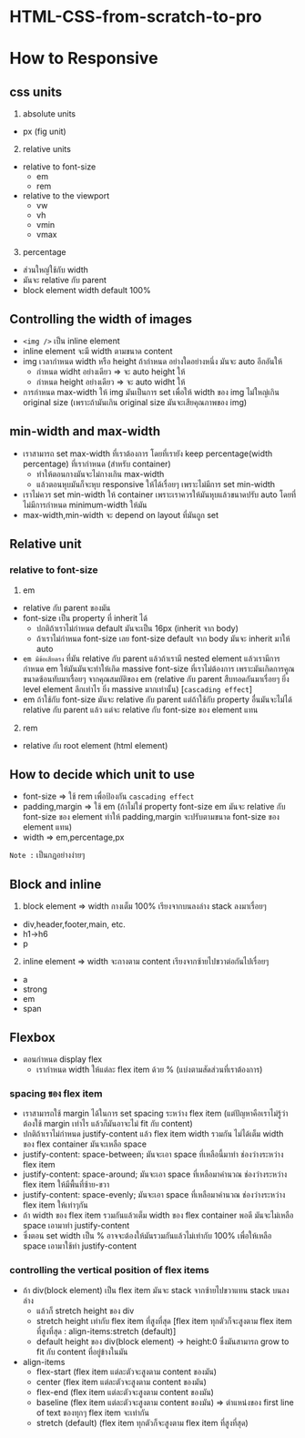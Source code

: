 # HTML-CSS-from-scratch-to-pro

# How to Responsive

## css units

1. absolute units

- px (fig unit)

2. relative units

- relative to font-size
  - em
  - rem
- relative to the viewport
  - vw
  - vh
  - vmin
  - vmax

3. percentage

- ส่วนใหญ่ใช้กับ width
- มันจะ relative กับ parent
- block element width default 100%

## Controlling the width of images

- `<img />` เป็น inline element
- inline element จะมี width ตามขนาด content
- img เวลากำหนด width หรือ height ถ้ากำหนด อย่างใดอย่างหนึ่ง มันจะ auto อีกอันให้
  - กำหนด widht อย่างเดียว => จะ auto height ให้
  - กำหนด height อย่างเดียว => จะ auto widht ให้
- การกำหนด max-width ให้ img มันเป็นการ set เพื่อให้ width ของ img ไม่ใหญ่เกิน original size (เพราะถ้ามันเกิน original size มันจะเสียคุณภาพของ img)

## min-width and max-width

- เราสามารถ set max-width ที่เราต้องการ โดยที่เรายัง keep percentage(width percentage) ที่เรากำหนด (สำหรับ container)
  - ทำให้ตอนกางมันจะไม่กางเกิน max-width
  - แล้วตอนหุบมันก็จะหุบ responsive ให้ได้เรื่อยๆ เพราะไม่มีการ set min-width
- เราไม่ควร set min-width ให้ container เพราะเราควรให้มันหุบแล้วขนาดปรับ auto โดยที่ไม่มีการกำหนด minimum-width ให้มัน
- max-width,min-width จะ depend on layout ที่มันถูก set

## Relative unit

### relative to font-size

1. em

- relative กับ parent ของมัน
- font-size เป็น property ที่ inherit ได้
  - ปกติถ้าเราไม่กำหนด default มันจะเป็น 16px (inherit จาก body)
  - ถ้าเราไม่กำหนด font-size เลย font-size default จาก body มันจะ inherit มาให้ auto
- `em มีข้อเสียตรง` ที่มัน relative กับ parent แล้วถ้าเรามี nested element แล้วเรามีการกำหนด em ให้มันมันจะทำให้เกิด massive font-size ที่เราไม่ต้องการ เพราะมันเกิดการคูณขนาดซ้อนทับมาเรื่อยๆ จากคุณสมบัติของ em (relative กับ parent สืบทอดกันมาเรื่อยๆ ยิ่ง level element ลึกเท่าไร ยิ่ง massive มากเท่านั้น) [`cascading effect`]
- em ถ้าใช้กับ font-size มันจะ relative กับ parent แต่ถ้าใช้กับ property อื่นมันจะไม่ได้ relative กับ parent แล้ว แต่จะ relative กับ font-size ของ element แทน

2. rem

- relative กับ root element (html element)

## How to decide which unit to use

- font-size => ใช้ rem เพื่อป้องกัน `cascading effect`
- padding,margin => ใช้ em (ถ้าไม่ใช่ property font-size em มันจะ relative กับ font-size ของ element ทำให้ padding,margin จะปรับตามขนาด font-size ของ element แทน)
- width => em,percentage,px

`Note :` เป็นกฎอย่างง่ายๆ

## Block and inline

1. block element => width กางเต็ม 100% เรียงจากบนลงล่าง stack ลงมาเรื่อยๆ

- div,header,footer,main, etc.
- h1->h6
- p

2. inline element => width จะกางตาม content เรียงจากซ้ายไปขวาต่อกันไปเรื่อยๆ

- a
- strong
- em
- span

## Flexbox

- ตอนกำหนด display flex
  - เรากำหนด width ให้แต่ละ flex item ด้วย % (แบ่งตามสัดส่วนที่เราต้องการ)

### spacing ของ flex item

- เราสามารถใช้ margin ได้ในการ set spacing ระหว่าง flex item (แต่ปัญหาคือเราไม่รู้ว่าต้องใช้ margin เท่าไร แล้วก็มันอาจะไม่ fit กับ content)
- ปกติถ้าเราไม่กำหนด justify-content แล้ว flex item width รวมกัน ไม่ได้เต็ม width ของ flex container มันจะเหลือ space
- justify-content: space-between; มันจะเอา space ที่เหลือนี้มาทำ ช่องว่างระหว่าง flex item
- justify-content: space-around; มันจะเอา space ที่เหลือมาคำนวณ ช่องว่างระหว่าง flex item ให้มีพื้นที่ซ้าย-ขวา
- justify-content: space-evenly; มันจะเอา space ที่เหลือมาคำนวณ ช่องว่างระหว่าง flex item ให้เท่าๆกัน
- ถ้า width ของ flex item รวมกันแล้วเต็ม width ของ flex container พอดี มันจะไม่เหลือ space เอามาทำ justify-content
- ซึ่งตอน set width เป็น % อาจจะต้องให้มันรวมกันแล้วไม่เท่ากับ 100% เพื่อให้เหลือ space เอามาใช้ทำ justify-content

### controlling the vertical position of flex items

- ถ้า div(block element) เป็น flex item มันจะ stack จากซ้ายไปขวาแทน stack บนลงล่าง
  - แล้วก็ stretch height ของ div
  - stretch height เท่ากับ flex item ที่สูงที่สุด [flex item ทุกตัวก็จะสูงตาม flex item ที่สูงที่สุด : align-items:stretch (default)]
  - default height ของ div(block element) -> height:0 ซึ่งมันสามารถ grow to fit กับ content ที่อยู่ข้างในมัน
- align-items
  - flex-start (flex item แต่ละตัวจะสูงตาม content ของมัน)
  - center (flex item แต่ละตัวจะสูงตาม content ของมัน)
  - flex-end (flex item แต่ละตัวจะสูงตาม content ของมัน)
  - baseline (flex item แต่ละตัวจะสูงตาม content ของมัน) => ตำแหน่งของ first line of text ของทุกๆ flex item จะเท่ากัน
  - stretch (default) (flex item ทุกตัวก็จะสูงตาม flex item ที่สูงที่สุด)
